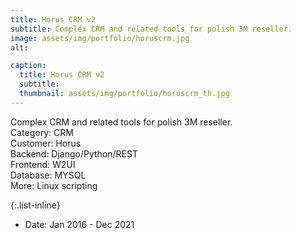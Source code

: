 ```yaml
---
title: Horus CRM v2
subtitle: Complex CRM and related tools for polish 3M reseller.
image: assets/img/portfolio/horuscrm.jpg 
alt: 

caption:
  title: Horus CRM v2
  subtitle: 
  thumbnail: assets/img/portfolio/horuscrm_th.jpg 
---
```

Complex CRM and related tools for polish 3M reseller.<br/>
Category: CRM<br/>
Customer: Horus<br/>
Backend: Django/Python/REST<br/>
Frontend: W2UI<br/>
Database: MYSQL<br/>
More: Linux scripting<br/>

{:.list-inline}
- Date: Jan 2016 - Dec 2021

